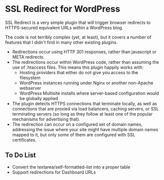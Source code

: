 # SSL Redirect for WordPress

SSL Redirect is a very simple plugin that will trigger browser redirects to HTTPS-secured 
equivalent URLs within a WordPress blog.

The code is not terribly complex (yet, at least), but it covers a number of features that 
I didn't find in many other existing plugins.

* Redirections occur using HTTP 301 responses, rather than javascript or META redirects.
* The redirections occur within WordPress code, rather than assuming the use of .htaccess
  files. This means this plugin happily works with:
  * Hosting providers that either do not give you access to the filesystem
  * WordPress instances running under Nginx or another non-Apache webserver
  * WordPress Multisite installs where server-based configuration would be globally applied
* The plugin detects HTTPS connections that terminate locally, as well as connections that
  are proxied via load balancers, caching servers, or SSL terminating servers (so long as 
  they follow at least one of the popular mechanisms for advertising that).
* The redirection can occur on a configured set of domain names, addressing the issue where 
  your site might have multiple domain names mapped to it, but only some of them are 
  configured with SSL certificates.
  
## To Do List

* Convert the textarea/self-formatted-list into a proper table
* Support redirections for Dashboard URLs
